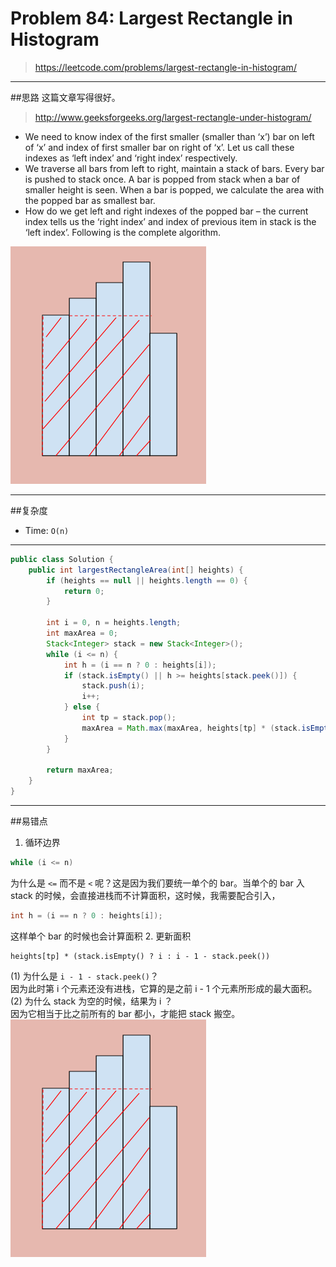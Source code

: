 # Problem 84: Largest Rectangle in Histogram

> https://leetcode.com/problems/largest-rectangle-in-histogram/

----------
##思路
这篇文章写得很好。
> http://www.geeksforgeeks.org/largest-rectangle-under-histogram/

* We need to know index of the first smaller (smaller than ‘x’) bar on left of ‘x’ and index of first smaller bar on right of ‘x’. Let us call these indexes as ‘left index’ and ‘right index’ respectively.
* We traverse all bars from left to right, maintain a stack of bars. Every bar is pushed to stack once. A bar is popped from stack when a bar of smaller height is seen. When a bar is popped, we calculate the area with the popped bar as smallest bar.
* How do we get left and right indexes of the popped bar – the current index tells us the ‘right index’ and index of previous item in stack is the ‘left index’. Following is the complete algorithm.

![](/assets/largestRanctangle.png)



----------
##复杂度
* Time: `O(n)`

-----------
```java
public class Solution {
    public int largestRectangleArea(int[] heights) {
        if (heights == null || heights.length == 0) {
            return 0;
        }
        
        int i = 0, n = heights.length;
        int maxArea = 0;
        Stack<Integer> stack = new Stack<Integer>();
        while (i <= n) {
            int h = (i == n ? 0 : heights[i]);
            if (stack.isEmpty() || h >= heights[stack.peek()]) {
                stack.push(i);
                i++;
            } else {
                int tp = stack.pop();
                maxArea = Math.max(maxArea, heights[tp] * (stack.isEmpty() ? i : i - 1 - stack.peek()));
            }
        }
        
        return maxArea;
    }
}
```
----------
##易错点
1. 循环边界
```java
while (i <= n)
```
为什么是 `<=` 而不是 `<` 呢？这是因为我们要统一单个的 bar。当单个的 bar 入 stack 的时候，会直接进栈而不计算面积，这时候，我需要配合引入，
```java
int h = (i == n ? 0 : heights[i]);
```
这样单个 bar 的时候也会计算面积
2. 更新面积
```
heights[tp] * (stack.isEmpty() ? i : i - 1 - stack.peek())
```
(1) 为什么是 `i - 1 - stack.peek()`？  
因为此时第 i 个元素还没有进栈，它算的是之前 i - 1 个元素所形成的最大面积。  </br>
(2) 为什么 stack 为空的时候，结果为 i ？  
因为它相当于比之前所有的 bar 都小，才能把 stack 搬空。
![](/assets/largestRanctangle.png)

































